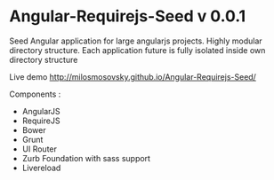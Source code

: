 Angular-Requirejs-Seed v 0.0.1
======================

Seed Angular application for large angularjs projects. Highly modular directory structure.
Each application future is fully isolated inside own directory structure

Live demo http://milosmosovsky.github.io/Angular-Requirejs-Seed/

Components :

- AngularJS
- RequireJS
- Bower
- Grunt
- UI Router
- Zurb Foundation with sass support
- Livereload


